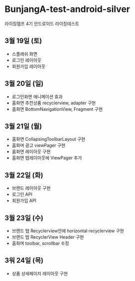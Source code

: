 # BunjangA-test-android-silver
라이징캠프 4기 안드로이드 라이징테스트

## 3월 19일 (토)
- 스플래쉬 화면
- 로그인 레이아웃
- 회원가입 레이아웃

## 3월 20일 (일)
- 로그인화면 애니메이션 효과
- 홈화면 추천상품 recyclerview, adapter 구현
- 홈화면 BottomNavigationView, Fragment 구현

## 3월 21일 (월)
- 홈화면 CollapsingToolbarLayout 구현
- 홈화며 광고 viewPager 구현
- 홈화면 레이아웃 구현
- 홈화면 탭레이아웃에 ViewPager 추가

## 3월 22일 (화)
- 브랜드 레이아웃 구현
- 로그인 API
- 회원가입 API

## 3월 23일 (수)
- 브랜드 탭 Recyclerview안에 horizontal recyclerview 구현
- 브랜드 탭 RecyclerView Header 구현
- 홈화며 toolbar, scrollbar 수정

## 3워 24일 (목)
- 상품 상세페이지 레이아웃 구현
